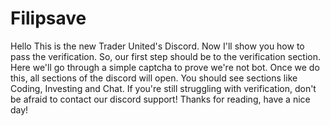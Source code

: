 # Filipsave
Hello
This is the new Trader United's Discord.
Now I'll show you how to pass the verification.
So, our first step should be to the verification section.
Here we'll go through a simple captcha to prove we're not bot.
Once we do this, all sections of the discord will open. 
You should see sections like Coding, Investing and Chat.
If you're still struggling with verification, don't be afraid to contact our discord support! 
Thanks for reading, have a nice day!

